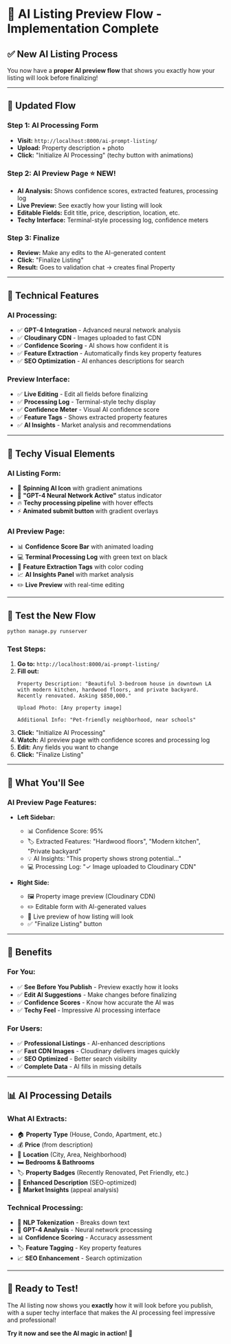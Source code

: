 # 🤖 AI Listing Preview Flow - Implementation Complete

## ✅ **New AI Listing Process**

You now have a **proper AI preview flow** that shows you exactly how your listing will look before finalizing!

---

## 🎯 **Updated Flow**

### **Step 1: AI Processing Form**
- **Visit:** `http://localhost:8000/ai-prompt-listing/`
- **Upload:** Property description + photo
- **Click:** "Initialize AI Processing" (techy button with animations)

### **Step 2: AI Preview Page** ⭐ **NEW!**
- **AI Analysis:** Shows confidence scores, extracted features, processing log
- **Live Preview:** See exactly how your listing will look
- **Editable Fields:** Edit title, price, description, location, etc.
- **Techy Interface:** Terminal-style processing log, confidence meters

### **Step 3: Finalize**
- **Review:** Make any edits to the AI-generated content
- **Click:** "Finalize Listing"
- **Result:** Goes to validation chat → creates final Property

---

## 🔧 **Technical Features**

### **AI Processing:**
- ✅ **GPT-4 Integration** - Advanced neural network analysis
- ✅ **Cloudinary CDN** - Images uploaded to fast CDN
- ✅ **Confidence Scoring** - AI shows how confident it is
- ✅ **Feature Extraction** - Automatically finds key property features
- ✅ **SEO Optimization** - AI enhances descriptions for search

### **Preview Interface:**
- ✅ **Live Editing** - Edit all fields before finalizing
- ✅ **Processing Log** - Terminal-style techy display
- ✅ **Confidence Meter** - Visual AI confidence score
- ✅ **Feature Tags** - Shows extracted property features
- ✅ **AI Insights** - Market analysis and recommendations

---

## 🎨 **Techy Visual Elements**

### **AI Listing Form:**
- 🤖 **Spinning AI Icon** with gradient animations
- 💫 **"GPT-4 Neural Network Active"** status indicator
- 🔥 **Techy processing pipeline** with hover effects
- ⚡ **Animated submit button** with gradient overlays

### **AI Preview Page:**
- 📊 **Confidence Score Bar** with animated loading
- 💻 **Terminal Processing Log** with green text on black
- 🎯 **Feature Extraction Tags** with color coding
- 📈 **AI Insights Panel** with market analysis
- ✏️ **Live Preview** with real-time editing

---

## 🧪 **Test the New Flow**

```bash
python manage.py runserver
```

### **Test Steps:**
1. **Go to:** `http://localhost:8000/ai-prompt-listing/`
2. **Fill out:**
   ```
   Property Description: "Beautiful 3-bedroom house in downtown LA with modern kitchen, hardwood floors, and private backyard. Recently renovated. Asking $850,000."
   
   Upload Photo: [Any property image]
   
   Additional Info: "Pet-friendly neighborhood, near schools"
   ```
3. **Click:** "Initialize AI Processing"
4. **Watch:** AI preview page with confidence scores and processing log
5. **Edit:** Any fields you want to change
6. **Click:** "Finalize Listing"

---

## 🎯 **What You'll See**

### **AI Preview Page Features:**
- **Left Sidebar:**
  - 📊 Confidence Score: 95%
  - 🏷️ Extracted Features: "Hardwood floors", "Modern kitchen", "Private backyard"
  - 💡 AI Insights: "This property shows strong potential..."
  - 💻 Processing Log: "✓ Image uploaded to Cloudinary CDN"

- **Right Side:**
  - 🖼️ Property image preview (Cloudinary CDN)
  - ✏️ Editable form with AI-generated values
  - 🎨 Live preview of how listing will look
  - ✅ "Finalize Listing" button

---

## 🚀 **Benefits**

### **For You:**
- ✅ **See Before You Publish** - Preview exactly how it looks
- ✅ **Edit AI Suggestions** - Make changes before finalizing
- ✅ **Confidence Scores** - Know how accurate the AI was
- ✅ **Techy Feel** - Impressive AI processing interface

### **For Users:**
- ✅ **Professional Listings** - AI-enhanced descriptions
- ✅ **Fast CDN Images** - Cloudinary delivers images quickly
- ✅ **SEO Optimized** - Better search visibility
- ✅ **Complete Data** - AI fills in missing details

---

## 📊 **AI Processing Details**

### **What AI Extracts:**
- 🏠 **Property Type** (House, Condo, Apartment, etc.)
- 💰 **Price** (from description)
- 📍 **Location** (City, Area, Neighborhood)
- 🛏️ **Bedrooms & Bathrooms**
- 🏷️ **Property Badges** (Recently Renovated, Pet Friendly, etc.)
- 📝 **Enhanced Description** (SEO-optimized)
- 🎯 **Market Insights** (appeal analysis)

### **Technical Processing:**
- 🔄 **NLP Tokenization** - Breaks down text
- 🧠 **GPT-4 Analysis** - Neural network processing
- 📊 **Confidence Scoring** - Accuracy assessment
- 🏷️ **Feature Tagging** - Key property features
- 📈 **SEO Enhancement** - Search optimization

---

## 🎉 **Ready to Test!**

The AI listing now shows you **exactly** how it will look before you publish, with a super techy interface that makes the AI processing feel impressive and professional!

**Try it now and see the AI magic in action! 🚀**
